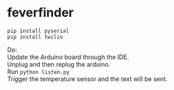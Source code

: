 # feverfinder

```pip install pyserial```  
```pip install twilio```

Do:  
Update the Arduino board through the IDE.  
Unplug and then replug the arduino.  
Run ```python listen.py```  
Trigger the temperature sensor and the text will be sent.  